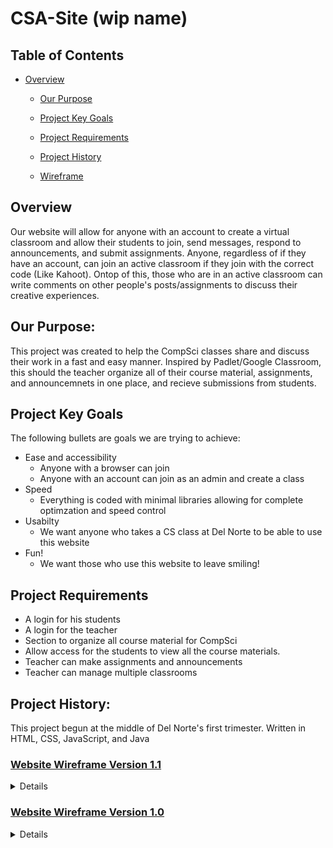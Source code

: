 # CSA-Site (wip name)

## Table of Contents


* [Overview](https://github.com/AkhilNandhakumar/team-coders/blob/master/README.md#overview)
  * [Our Purpose](https://github.com/AkhilNandhakumar/team-coders/blob/master/README.md#our-purpose)
  * [Project Key Goals](https://github.com/AkhilNandhakumar/team-coders/blob/master/README.md#project-key-goals)
  * [Project Requirements](https://github.com/AkhilNandhakumar/team-coders/blob/master/README.md#project-requirements)
  * [Project History](https://github.com/AkhilNandhakumar/team-coders/blob/master/README.md#project-history)

  * [Wireframe](https://github.com/AkhilNandhakumar/team-coders/blob/master/README.md#website-wireframe-version-11)


## Overview
Our website will allow for anyone with an account to create a virtual classroom and allow their students to join, send messages, respond to announcements, and submit assignments. Anyone, regardless of if they have an account, can join an active classroom if they join with the correct code (Like Kahoot). Ontop of this, those who are in an active classroom can write comments on other people's posts/assignments to discuss their creative experiences.

## Our Purpose:
This project was created to help the CompSci classes share and discuss their work in a fast and easy manner. Inspired by Padlet/Google Classroom, this should the teacher organize all of their course material, assignments, and announcemnets in one place, and recieve submissions from students. 

## Project Key Goals
The following bullets are goals we are trying to achieve:

* Ease and accessibility
  * Anyone with a browser can join 
  * Anyone with an account can join as an admin and create a class
* Speed
  * Everything is coded with minimal libraries allowing for complete optimzation and speed control
* Usabilty
  * We want anyone who takes a CS class at Del Norte to be able to use this website
* Fun!
  * We want those who use this website to leave smiling!
 
 ## Project Requirements 

* A login for his students
* A login for the teacher
* Section to organize all course material for CompSci
* Allow access for the students to view all the course materials.
* Teacher can make assignments and announcements
* Teacher can manage multiple classrooms

## Project History:
This project begun at the middle of Del Norte's first trimester. Written in HTML, CSS, JavaScript, and Java 

### [Website Wireframe Version 1.1](https://coggle.it/diagram/YjEkm-wvuAnxzc0g/t/-/33657e09ec3d1f306610c65f1fc4334932c7f5d4a7f296bc4e936ffd565bdf03)
<details><img width="874" alt="Image of website wireframe version 1.1 failed to load" src="https://user-images.githubusercontent.com/89219797/158516585-568a20dc-9cd2-468a-ac90-1dd6316e8a89.png"></details>

### [Website Wireframe Version 1.0](https://coggle.it/diagram/Yi1LiZSuTY1a3Fw7/t/photoboard/9253e056eff1f3a76b6f5030146e917f60f1714826afb14d5eb9ea826c1cc369)
<details><img width="874" alt="Image of website wireframe version 1.0 failed to load" src="https://user-images.githubusercontent.com/89219797/158479471-f58f8bcf-bc46-4d33-a072-8b4061fd01e1.png"></details>
